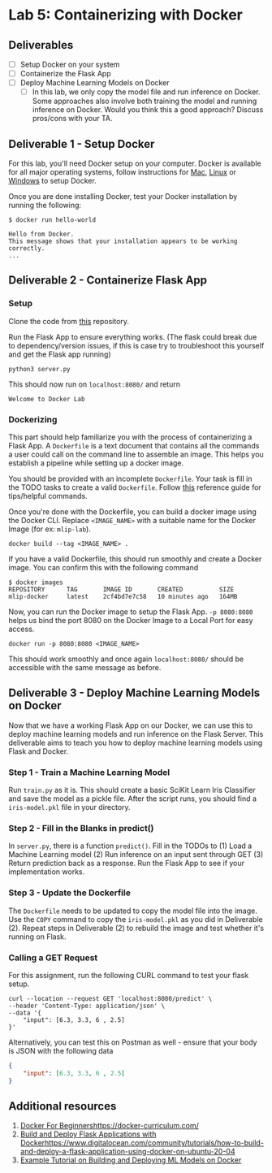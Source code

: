 # Lab 5: Containerizing with Docker
<TODO>

## Deliverables
- [ ] Setup Docker on your system
- [ ] Containerize the Flask App
- [ ] Deploy Machine Learning Models on Docker
    - [ ] In this lab, we only copy the model file and run inference on Docker. Some approaches also involve both training the model and running inference on Docker. Would you think this a good approach? Discuss pros/cons with your TA.

## Deliverable 1 - Setup Docker

For this lab, you'll need Docker setup on your computer. Docker is available for all major operating systems, follow instructions for [Mac](https://docs.docker.com/desktop/install/mac-install/), [Linux](https://docs.docker.com/engine/install/ubuntu/) or [Windows](https://docs.docker.com/desktop/install/windows-install/) to setup Docker.

Once you are done installing Docker, test your Docker installation by running the following:
```
$ docker run hello-world

Hello from Docker.
This message shows that your installation appears to be working correctly.
...
```
## Deliverable 2 - Containerize Flask App

### Setup

Clone the code from [this](https://github.com/eshetty/mlip-docker-lab) repository.

Run the Flask App to ensure everything works. (The flask could break due to dependency/version issues, if this is case try to troubleshoot this yourself and get the Flask app running)

```
python3 server.py
```

This should now run on `localhost:8080/` and return
```
Welcome to Docker Lab
```

### Dockerizing

This part should help familiarize you with the process of containerizing a Flask App. A `Dockerfile` is a text document that contains all the commands a user could call on the command line to assemble an image. This helps you establish a pipeline while setting up a docker image. 

You should be provided with an incomplete `Dockerfile`. Your task is fill in the TODO tasks to create a valid `Dockerfile`. Follow [this](https://docs.docker.com/engine/reference/builder/) reference guide for tips/helpful commands.

Once you're done with the Dockerfile, you can build a docker image using the Docker CLI. Replace `<IMAGE_NAME>` with a suitable name for the Docker Image (for ex: `mlip-lab`).
```
docker build --tag <IMAGE_NAME> .
```

If you have a valid Dockerfile, this should run smoothly and create a Docker image. You can confirm this with the following command
```
$ docker images
REPOSITORY      TAG       IMAGE ID       CREATED          SIZE
mlip-docker     latest    2cf4bd7e7c58   10 minutes ago   164MB
```

Now,  you can run the Docker image to setup the Flask App. `-p 8080:8080` helps us bind the port 8080 on the Docker Image to a Local Port for easy access.
```
docker run -p 8080:8080 <IMAGE_NAME>   
```

This should work smoothly and once again `localhost:8080/` should be accessible with the same message as before.


## Deliverable 3 - Deploy Machine Learning Models on Docker 

Now that we have a working Flask App on our Docker, we can use this to deploy machine learning models and run inference on the Flask Server. This deliverable aims to teach you how to deploy machine learning models using Flask and Docker.

### Step 1 - Train a Machine Learning Model
Run `train.py` as it is. This should create a basic SciKit Learn Iris Classifier and save the model as a pickle file. After the script runs, you should find a `iris-model.pkl` file in your directory.

### Step 2 - Fill in the Blanks in predict()
In `server.py`, there is a function `predict()`. Fill in the TODOs to (1) Load a Machine Learning model (2) Run inference on an input sent through GET (3) Return prediction back as a response. Run the Flask App to see if your implementation works.

### Step 3 - Update the Dockerfile
The `Dockerfile` needs to be updated to copy the model file into the image. Use the `COPY` command to copy the `iris-model.pkl` as you did in Deliverable (2). Repeat steps in Deliverable (2) to rebuild the image and test whether it's running on Flask.

### Calling a GET Request
For this assignment, run the following CURL command to test your flask setup.

```
curl --location --request GET 'localhost:8080/predict' \
--header 'Content-Type: application/json' \
--data '{
    "input": [6.3, 3.3, 6 , 2.5]
}'
```
Alternatively, you can test this on Postman as well - ensure that your body is JSON with the following data
```json
{
    "input": [6.3, 3.3, 6 , 2.5]
}
```

## Additional resources 
1. [Docker For Beginners](https://docker-curriculum.com/)https://docker-curriculum.com/
2. [Build and Deploy Flask Applications with Docker](https://www.digitalocean.com/community/tutorials/how-to-build-and-deploy-a-flask-application-using-docker-on-ubuntu-20-04)https://www.digitalocean.com/community/tutorials/how-to-build-and-deploy-a-flask-application-using-docker-on-ubuntu-20-04
3. [Example Tutorial on Building and Deploying ML Models on Docker](https://towardsdatascience.com/build-and-run-a-docker-container-for-your-machine-learning-model-60209c2d7a7f)

